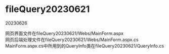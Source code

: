 # fileQuery20230621
20230626

网页界面文件在fileQuery20230621/Webs/MainForm.aspx<br>
网页后端处理文件在fileQuery20230621/Webs/MainForm.aspx.cs<br>
MainForm.aspx.cs中所用到的QueryInfo类在fileQuery20230621/QueryInfo.cs
